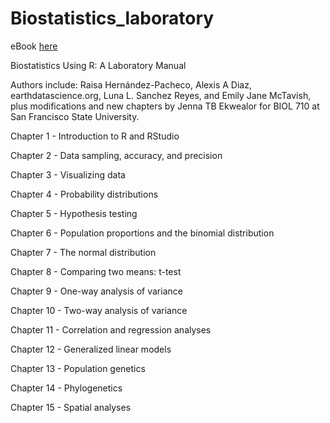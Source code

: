 # Biostatistics_laboratory

eBook [here](https://jenna-tb-ekwealor.github.io/Biostatistics_laboratory/index.html )

Biostatistics Using R: A Laboratory Manual

Authors include: Raisa Hernández-Pacheco, Alexis A Diaz, earthdatascience.org, Luna L. Sanchez Reyes, and Emily Jane McTavish, plus modifications and new chapters by Jenna TB Ekwealor for BIOL 710 at San Francisco State University.

Chapter 1 - Introduction to R and RStudio

Chapter 2 - Data sampling, accuracy, and precision

Chapter 3 - Visualizing data

Chapter 4 - Probability distributions

Chapter 5 - Hypothesis testing

Chapter 6 - Population proportions and the binomial distribution

Chapter 7 - The normal distribution

Chapter 8 - Comparing two means: t-test

Chapter 9 - One-way analysis of variance

Chapter 10 - Two-way analysis of variance

Chapter 11 - Correlation and regression analyses

Chapter 12 - Generalized linear models

Chapter 13 - Population genetics

Chapter 14 - Phylogenetics

Chapter 15 - Spatial analyses



